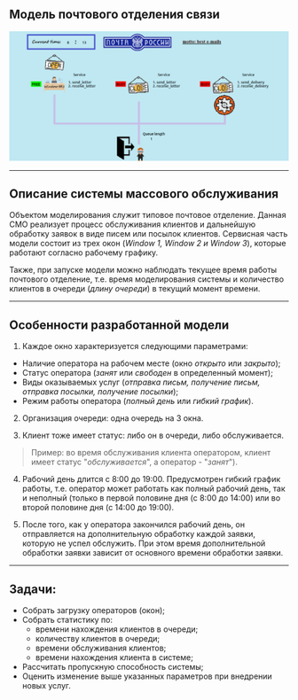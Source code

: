 ## Модель почтового отделения связи

![Организация почтового отделения](screenshots/screenshot.png?raw=true)
___

## Описание системы массового обслуживания
Объектом моделирования служит типовое почтовое отделение. Данная СМО реализует процесс обслуживания клиентов и дальнейшую обработку заявок в виде писем или посылок клиентов. Сервисная часть модели состоит из трех окон (*Window 1, Window 2 и Window 3*), которые работают согласно рабочему графику.

Также, при запуске модели можно наблюдать текущее время работы почтового отделение, т.е. время моделирования системы и количество клиентов в очереди (*длину очереди*) в текущий момент времени.
_____

## Особенности разработанной модели

1) Каждое окно характеризуется следующими параметрами:
  * Наличие оператора на рабочем месте (окно *открыто* или *закрыто*);
  * Статус оператора (*занят* или *свободен* в определенный момент);
  * Виды оказываемых услуг (*отправка письм, получение письм, отправка посылки, получение посылки*);
  * Режим работы оператора (*полный день* или *гибкий график*).

2) Организация очереди: одна очередь на 3 окна. 

3) Клиент тоже имеет статус: либо он в очереди, либо обслуживается.
>Пример: во время обслуживания клиента оператором, клиент имеет статус "*обслуживается*", а оператор - "*занят*").

4) Рабочий день длится с 8:00 до 19:00. 
Предусмотрен гибкий график работы, т.е. оператор может работать как полный рабочий день, так и неполный (только в первой половине дня (с 8:00 до 14:00) или во второй половине дня (с 14:00 до 19:00). 

5) После того, как у оператора закончился рабочий день, он отправляется на дополнительную обработку каждой заявки, которую не успел обслужить. При этом время дополнительной обработки заявки зависит от основного времени обработки заявки.
  

______
## Задачи:
* Собрать загрузку операторов (окон);
* Собрать статистику по:
     * времени нахождения клиентов в очереди;
     * количеству клиентов в очереди;
     * времени обслуживания клиентов;
     * времени нахождения клиента в системе;
* Рассчитать пропускную способность системы;
* Оценить изменение выше указанных параметров при внедрении новых услуг.
